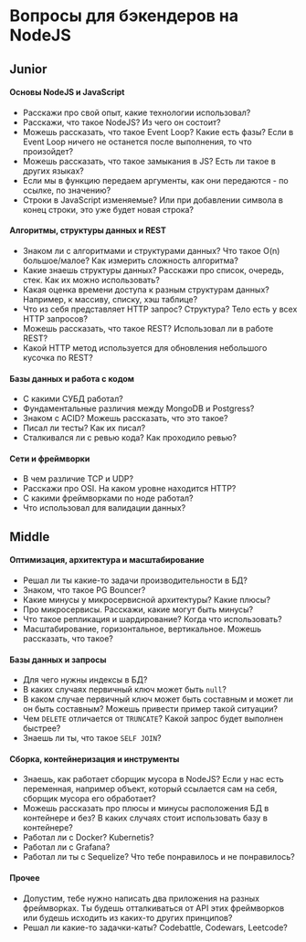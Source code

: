 # Вопросы для бэкендеров на NodeJS

## Junior

#### Основы NodeJS и JavaScript
* Расскажи про свой опыт, какие технологии использовал?
* Расскажи, что такое NodeJS? Из чего он состоит?
* Можешь рассказать, что такое Event Loop? Какие есть фазы? Если в Event Loop ничего не останется после выполнения, то что произойдет?
* Можешь рассказать, что такое замыкания в JS? Есть ли такое в других языках?
* Если мы в функцию передаем аргументы, как они передаются - по ссылке, по значению?
* Строки в JavaScript изменяемые? Или при добавлении символа в конец строки, это уже будет новая строка?

#### Алгоритмы, структуры данных и REST
* Знаком ли с алгоритмами и структурами данных? Что такое O(n) большое/малое? Как измерить сложность алгоритма?
* Какие знаешь структуры данных? Расскажи про список, очередь, стек. Как их можно использовать?
* Какая оценка времени доступа к разным структурам данных? Например, к массиву, списку, хэш таблице?
* Что из себя представляет HTTP запрос? Структура? Тело есть у всех HTTP запросов?
* Можешь рассказать, что такое REST? Использовал ли в работе REST?
* Какой HTTP метод используется для обновления небольшого кусочка по REST?

#### Базы данных и работа с кодом
* С какими СУБД работал?
* Фундаментальные различия между MongoDB и Postgress?
* Знаком с ACID? Можешь рассказать, что это такое?
* Писал ли тесты? Как их писал?
* Сталкивался ли с ревью кода? Как проходило ревью?

#### Сети и фреймворки
* В чем различие TCP и UDP?
* Расскажи про OSI. На каком уровне находится HTTP?
* С какими фреймворками по ноде работал?
* Что использовал для валидации данных?

## Middle

#### Оптимизация, архитектура и масштабирование
* Решал ли ты какие-то задачи производительности в БД?
* Знаком, что такое PG Bouncer?
* Какие минусы у микросервисной архитектуры? Какие плюсы?
* Про микросервисы. Расскажи, какие могут быть минусы?
* Что такое репликация и шардирование? Когда что использовать?
* Масштабирование, горизонтальное, вертикальное. Можешь рассказать, что такое?

#### Базы данных и запросы
* Для чего нужны индексы в БД?
* В каких случаях первичный ключ может быть `null`?
* В каком случае первичный ключ может быть составным и может ли он быть составным? Можешь привести пример такой ситуации?
* Чем `DELETE` отличается от `TRUNCATE`? Какой запрос будет выполнен быстрее?
* Знаешь ли ты, что такое `SELF JOIN`?

#### Сборка, контейнеризация и инструменты
* Знаешь, как работает сборщик мусора в NodeJS? Если у нас есть переменная, например объект, который ссылается сам на себя, сборщик мусора его обработает?
* Можешь рассказать про плюсы и минусы расположения БД в контейнере и без? В каких случаях стоит использовать базу в контейнере?
* Работал ли с Docker? Kubernetis?
* Работал ли с Grafana?
* Работал ли ты с Sequelize? Что тебе понравилось и не понравилось?

#### Прочее
* Допустим, тебе нужно написать два приложения на разных фреймворках. Ты будешь отталкиваться от API этих фреймворков или будешь исходить из каких-то других принципов?
* Решал ли какие-то задачки-каты? Codebattle, Codewars, Leetcode?
